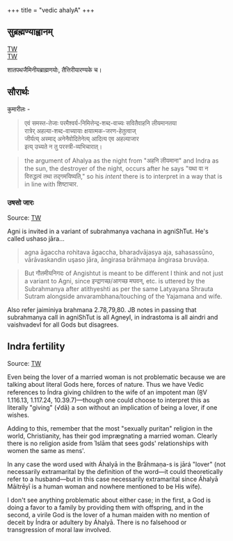 +++
title = "vedic ahalyA"
+++

## सुब्रह्मण्याह्वानम्

[TW](https://t.co/mOmOeJeLVK)  
[TW](https://youtu.be/gfGONVdTcVQ?t=74)

शातपथजैमिनीयब्राह्मणयोः, तैत्तिरीयारण्यके च।


## सौरार्थः
कुमारीलः -

> एवं समस्त-तेजाः परमैश्वर्य-निमित्तेन्द्र-शब्द-वाच्यः सवितैवाहनि लीयमानतया  
रात्रेर् अहल्या-शब्द-वाच्यायाः क्षयात्मक-जरण-हेतुत्वाज्  
जीर्यत्य् अस्माद् अनेनैवोदितेनेत्य् आदित्य एव अहल्याजार  
इत्य् उच्यते न तु परस्त्री-व्यभिचारात्।

> the argument of Ahalya as the night from "अहनि लीयमाना" and Indra as the sun, the destroyer of the night, occurs after he says "यथा वा न विरुद्धत्वं तथा तद्गमयिष्यति," so his *intent* there is to interpret in a way that is in line with शिष्टाचार. 

### उषसो जारः
Source: [TW](https://x.com/RangaTheDude/status/1388178876036046851)


Agni is invited in a variant of subrahmanya vachana in agniShTut. He's called ushaso jāra...

> agna āgaccha rohitava āgaccha, bharadvājasya aja, sahasassūno, vārāvaskandin uşaso jāra, āngirasa brāhmaņa āngirasa bruvāņa.

> But गौतमीयनिगदः of Angishtut is meant to be different I think and not just a variant to Agni, since इन्द्रागच्छ/आगच्छ मघवन्, etc. is uttered by the Subrahmanya after atithyeshti as per the same Latyayana Shrauta Sutram alongside anvarambhana/touching of the Yajamana and wife.

Also refer jaiminiya brahmana 2.78,79,80. JB notes  in passing that subrahmanya call in agniShTut is all AgneyI, in indrastoma is all aindri and vaishvadevI for all Gods but disagrees.

## Indra fertility
Source: [TW](https://discord.com/channels/1073779927482109952/1074054685285167274/1095537399230115911)

Even being the lover of a married woman is not problematic because we are talking about literal Gods here, forces of nature.  Thus we have Vedic references to Índra giving children to the wife of an impotent man (R̥V 1.116.13, 1.117.24, 10.39.7)—though one could choose to interpret this as literally "giving" (√dā) a son without an implication of being a lover, if one wishes.

Adding to this, remember that the most "sexually puritan" religion in the world, Christianity, has their god imprægnating a married woman.  Clearly there is no religion aside from ʾIslām that sees gods' relationships with women the same as mens'.

In any case the word used with Áhalyā in the Brā́hmaṇa-s is jārá "lover" (not necessarily extramarital by the definition of the word—it could theoretically refer to a husband—but in this case necessarily extramarital since Áhalyā Māítrēyī is a human woman and nowhere mentioned to be His wife).

I don't see anything problematic about either case; in the first, a God is doing a favor to a family by providing them with offspring, and in the second, a virile God is the lover of a human maiden with no mention of deceit by Índra or adultery by Áhalyā.  There is no falsehood or transgression of moral law involved. 